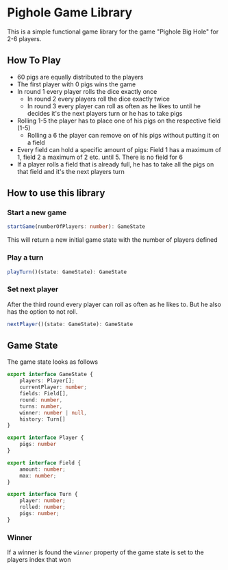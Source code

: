 # Pighole Game Library

This is a simple functional game library for the game "Pighole Big Hole" for 2-6 players.

## How To Play

- 60 pigs are equally distributed to the players
- The first player with 0 pigs wins the game
- In round 1 every player rolls the dice exactly once
    - In round 2 every players roll the dice exactly twice
    - In round 3 every player can roll as often as he likes to until he decides it's the next players turn or he has to take pigs
- Rolling 1-5 the player has to place one of his pigs on the respective field (1-5)
    - Rolling a 6 the player can remove on of his pigs without putting it on a field
- Every field can hold a specific amount of pigs: Field 1 has a maximum of 1, field 2 a maximum of 2 etc. until 5. There is no field for 6
- If a player rolls a field that is already full, he has to take all the pigs on that field and it's the next players turn

## How to use this library

### Start a new game
```ts
startGame(numberOfPlayers: number): GameState
```

This will return a new initial game state with the number of players defined

### Play a turn

```ts
playTurn()(state: GameState): GameState
```

### Set next player
After the third round every player can roll as often as he likes to. But he also has the option to not roll.

```ts
nextPlayer()(state: GameState): GameState
```

## Game State
The game state looks as follows
```ts
export interface GameState {
    players: Player[];
    currentPlayer: number;
    fields: Field[],
    round: number,
    turns: number,
    winner: number | null,
    history: Turn[]
}

export interface Player {
    pigs: number
}

export interface Field {
    amount: number;
    max: number;
}

export interface Turn {
    player: number;
    rolled: number;
    pigs: number;
}
```

### Winner
If a winner is found the `winner` property of the game state is set to the players index that won
